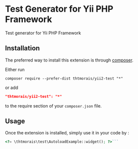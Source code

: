 Test Generator for Yii PHP Framework
=========
Test generator for Yii PHP Framework

Installation
------------

The preferred way to install this extension is through [composer](http://getcomposer.org/download/).

Either run

```shell
composer require --prefer-dist thtmorais/yii2-test "*"
```

or add

```json
"thtmorais/yii2-test": "*"
```

to the require section of your `composer.json` file.


Usage
-----

Once the extension is installed, simply use it in your code by  :

```php
<?= \thtmorais\test\AutoloadExample::widget(); ?>```